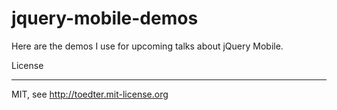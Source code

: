 jquery-mobile-demos
===================

Here are the demos I use for upcoming talks about jQuery Mobile.

License
_______

MIT, see http://toedter.mit-license.org
